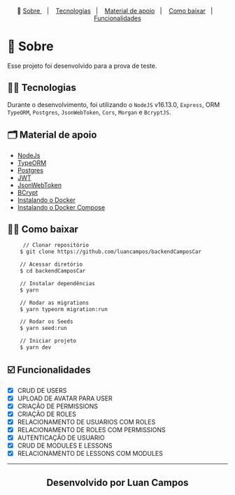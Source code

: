 <p align="center">🎉
  <a href="#-sobre"> Sobre </a>&nbsp;&nbsp;&nbsp;|&nbsp;&nbsp;&nbsp;
  <a href="#-tecnologias">Tecnologias</a>&nbsp;&nbsp;&nbsp;|&nbsp;&nbsp;&nbsp;
  <a href="#-material-de-apoio">Material de apoio</a>&nbsp;&nbsp;&nbsp;|&nbsp;&nbsp;&nbsp;
    <a href="#-como-baixar">Como baixar</a>&nbsp;&nbsp;&nbsp;|&nbsp;&nbsp;&nbsp;
    <a href="#️-funcionalidades">Funcionalidades</a>
</p>

# 🔖 Sobre

Esse projeto foi desenvolvido para a prova de teste.

## ✍🏻 Tecnologias

Durante o desenvolvimento, foi utilizando o `NodeJS` v16.13.0, `Express`, ORM `TypeORM`, `Postgres`, `JsonWebToken`, `Cors`, `Morgan` e `BcryptJS`.

## 🗂 Material de apoio

- [NodeJs](https://nodejs.org/en/)
- [TypeORM](https://typeorm.io)
- [Postgres](https://www.postgresql.org/)
- [JWT](https://jwt.io)
- [JsonWebToken](https://npmjs.com/package/jsonwebtoken)
- [BCrypt](https://npmjs.com/package/bcrypt)
- [Instalando o Docker](https://docs.docker.com/get-docker/)
- [Instalando o Docker Compose](https://docs.docker.com/compose/install/)

## 👍🏻 Como baixar

```bash
     // Clonar repositório
    $ git clone https://github.com/luancampos/backendCamposCar

    // Acessar diretório
    $ cd backendCamposCar

    // Instalar dependências
    $ yarn

    // Rodar as migrations
    $ yarn typeorm migration:run

    // Rodar os Seeds
    $ yarn seed:run

    // Iniciar projeto
    $ yarn dev
```

## ☑️ Funcionalidades

- [x] CRUD DE USERS <br/>
- [x] UPLOAD DE AVATAR PARA USER<br />
- [x] CRIAÇÃO DE PERMISSIONS<br/>
- [x] CRIAÇÃO DE ROLES<br/>
- [x] RELACIONAMENTO DE USUARIOS COM ROLES<br/>
- [x] RELACIONAMENTO DE ROLES COM PERMISSIONS<br/>
- [x] AUTENTICAÇÃO DE USUARIO<br/>
- [x] CRUD DE MODULES E LESSONS<br/>
- [x] RELACIONAMENTO DE LESSONS COM MODULES<br/>

---

<h2 align="center">Desenvolvido por  Luan Campos </h2>
